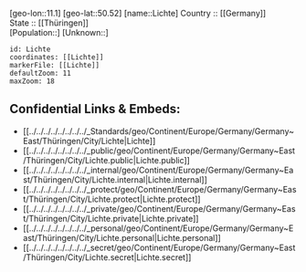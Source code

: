 ﻿---
location: [50.52,11.1] 
mapzoom: [7,12] 
mapmarker: city 
type: City
tags:
- geo/City


SpocWebEntityId: 31979
isDeleted: false
confidential: public

---
[geo-lon::11.1] 
[geo-lat::50.52] 
[name::Lichte] 
Country :: [[Germany]]  
State :: [[Thüringen]]  
[Population::] 
[Unknown::] 


```leaflet
id: Lichte
coordinates: [[Lichte]] 
markerFile: [[Lichte]] 
defaultZoom: 11 
maxZoom: 18
```


## Confidential Links & Embeds: 
- [[../../../../../../../../_Standards/geo/Continent/Europe/Germany/Germany~East/Thüringen/City/Lichte|Lichte]] 
- [[../../../../../../../../_public/geo/Continent/Europe/Germany/Germany~East/Thüringen/City/Lichte.public|Lichte.public]] 
- [[../../../../../../../../_internal/geo/Continent/Europe/Germany/Germany~East/Thüringen/City/Lichte.internal|Lichte.internal]] 
- [[../../../../../../../../_protect/geo/Continent/Europe/Germany/Germany~East/Thüringen/City/Lichte.protect|Lichte.protect]] 
- [[../../../../../../../../_private/geo/Continent/Europe/Germany/Germany~East/Thüringen/City/Lichte.private|Lichte.private]] 
- [[../../../../../../../../_personal/geo/Continent/Europe/Germany/Germany~East/Thüringen/City/Lichte.personal|Lichte.personal]] 
- [[../../../../../../../../_secret/geo/Continent/Europe/Germany/Germany~East/Thüringen/City/Lichte.secret|Lichte.secret]] 
